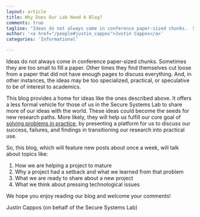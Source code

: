 ```yaml
---
layout: article
title: Why Does Our Lab Need A Blog?
comments: true 
tagline: "Ideas do not always come in conference paper-sized chunks.  Sometimes they are too small to fill a paper.  Other times they find themselves cut loose from a paper that did not have enough pages to discuss everything.  And, in..."
author: '<a href="/people#justin_cappos">Justin Cappos</a>'
categories: 'Informational'

---
```


Ideas do not always come in conference paper-sized chunks.  Sometimes they
are too small to fill a paper.  Other times they find themselves cut loose
from a paper that did not have enough pages to discuss everything.  And, in
other instances, the ideas may be too specialized, practical, or
speculative to be of interest to academics.

This blog provides a home for ideas like the ones described above. It
offers a less formal vehicle for those of us in the Secure Systems Lab to
share more of our ideas with the world.  These ideas could become the seeds
for new research paths. More likely, they will help us fulfill our core
goal of [solving problems in practice](/personalpages/jcappos/philosophy.htm), 
by presenting a platform for us to discuss our success, failures, and
findings in transitioning our research into practical use.  

So, this blog, which will feature new posts about once a week, will talk
about topics like:

1. How we are helping a project to mature
2. Why a project had a setback and what we learned from that problem
3. What we are ready to share about a new project
4. What we think about pressing technological issues


We hope you enjoy reading our blog and welcome your comments!

Justin Cappos (on behalf of the Secure Systems Lab)
